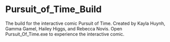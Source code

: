 # Pursuit_of_Time_Build
 The build for the interactive comic Pursuit of Time. Created by Kayla Huynh, Gamma Gamel, Hailey Higgs, and Rebecca Novis. Open Pursuit_Of_Time.exe to experience the interactive comic.

